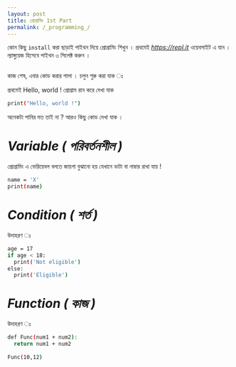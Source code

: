 ```yaml
---
layout: post
title: প্রোগ্রামিং 1st Part
permalink: /_programming_/
---
```


কোন কিছু `install` করা ছাড়াই পাইথন দিয়ে প্রোগ্রামিং শিখুন । 
প্রথমেই *https://repl.it* ওয়েবসাইট এ যান । ল্যাঙ্গুয়েজ হিসেবে পাইথন ৩ সিলেক্ট করুন । 
<p align=center>
<img src="https://user-images.githubusercontent.com/35966401/50602178-d4f80d00-0ee0-11e9-9124-393bf65948fb.png" alt="">
</p> 

কাজ শেষ, এবার কোড করার পালা । চলুন শুরু করা যাক ঃ

প্রথমেই Hello, world ! প্রোগ্রাম রান করে দেখা যাক 
```sh
print("Hello, world !")
```
অনেকটা পানির মত তাই না ? 
আরও কিছু কোড দেখা যাক । 
# *Variable ( পরিবর্তনশীল )* 
প্রোগ্রামিং এ ভেরিয়েবল বলতে জায়গা বুঝানো হয় যেখানে ডাটা বা নাম্বার রাখা যায় !
```sh 
name = 'X'
print(name)
```
# *Condition ( শর্ত )*
উদাহরণ ঃ 
```sh
age = 17
if age < 18:
  print('Not eligible')
else:
  print('Eligible')
```
# *Function ( কাজ )*
উদাহরণ ঃ 
```sh
def Func(num1 + num2):
  return num1 + num2 
 
Func(10,12)
```
